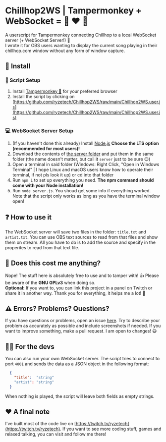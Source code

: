 # Chillhop2WS | Tampermonkey + WebSocket = :red_circle: :hearts: :musical_note:
A userscript for Tampermonkey connecting Chillhop to a local WebSocket server (+ WebSocket Server!) 🎉  
I wrote it for OBS users wanting to display the current song playing in their chillhop.com window without any form of window capture.

## 🔧 Install
### 📜 Script Setup
1. Install [Tampermonkey 🐒](https://www.tampermonkey.net/) for your preferred browser
2. Install the script by clicking on [https://github.com/ryzetech/Chillhop2WS/raw/main/Chillhop2WS.user.js](https://github.com/ryzetech/Chillhop2WS/raw/main/Chillhop2WS.user.js)

### 💻 WebSocket Server Setup
1. (If you haven't done this already) Install [Node.js](https://nodejs.org/) **Choose the LTS option (recommended for most users)!**
2. Download the contents of [the server folder](https://github.com/ryzetech/Chillhop2WS/tree/main/server) and put them in the same folder (the name doesn't matter, but call it `server` just to be sure 😉)
3. Open a terminal in said folder (Windows: Right Click, "Open in Windows Terminal" | I hope Linux and macOS users know how to operate their terminal, if not pls look it up) or cd into that folder
4. Run `npm i` to set up everything you need. **The npm command should come with your Node installation!**
5. Run `node server.js`. You shoud get some info if everything worked. Note that the script only works as long as you have the terminal window open!

## ❓ How to use it
The WebSocket server will save two files in the folder: `title.txt` and `artist.txt`. You can use OBS text sources to read from that files and show them on stream. All you have to do is to add the source and specify in the properites to read from that text file.

## 💸 Does this cost me anything?
Nope! The stuff here is absolutely free to use and to tamper with! 👍 Please be aware of the **GNU GPLv3** when doing so.  
**Optional:** If you want to, you can link this project in a panel on Twitch or share it in another way. Thank you for everything, it helps me a lot! 💙

## ⚠️ Errors? Problems? Questions?
If you have questions or problems, open an issue [here](https://github.com/ryzetech/Chillhop2WS/issues). Try to describe your problem as accurately as possible and include screenshots if needed. If you want to improve something, make a pull request. I am open to changes! 😃

## 👨‍💻 For the devs
You can also run your own WebSocket server. The script tries to connect to port `4001` and sends the data as a JSON object in the following format:
```json
  {
    "title":  "string" 
    "artist": "string"
  }
```
When nothing is played, the script will leave both fields as empty strings.

## :heart: A final note
I've built most of the code live on [https://twitch.tv/ryzetech](https://twitch.tv/ryzetech). If you want to see more coding stuff, games and relaxed talking, you can visit and follow me there!
